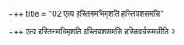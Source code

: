 +++
title = "02 एत्य हस्तिनमभिमृशति हस्तियशसमसि"

+++
एत्य हस्तिनमभिमृशति हस्तियशसमसि हस्तिवर्चसमसीति २
